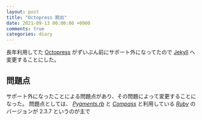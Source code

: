 ```yaml
---
layout: post
title: "Octopress 脱出"
date: 2021-09-13 00:00:00 +0900
comments: true
categories: diary
---
```


長年利用してた [Octopress](https://github.com/octopress/octopress) がずいぶん前にサポート外になってたので [Jekyll](https://github.com/jekyll/jekyll) へ変更することにした。

## 問題点

サポート外になったことによる問題点があり、その問題によって変更することになった。
問題点としては、 *[Pygments.rb](https://rubygems.org/gems/pygments.rb)* と *[Compass](https://rubygems.org/gems/compass)* と利用している *[Ruby](https://ruby-lang.org/)* のバージョンが 2.3.7 というのが主で
